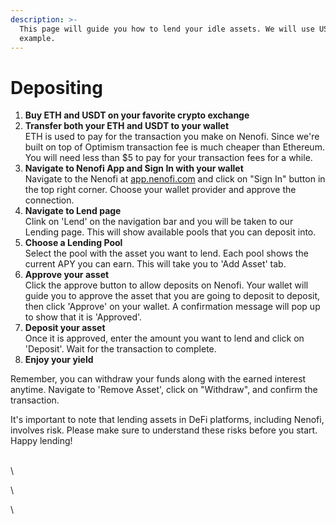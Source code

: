 ```yaml
---
description: >-
  This page will guide you how to lend your idle assets. We will use USDT as an
  example.
---
```


# Depositing

1. **Buy ETH and USDT on your favorite crypto exchange**
2. **Transfer both your ETH and USDT to your wallet**\
   ETH is used to pay for the transaction you make on Nenofi. Since we're built on top of Optimism transaction fee is much cheaper than Ethereum. You will need less than $5 to pay for your transaction fees for a while.
3. **Navigate to Nenofi App and Sign In with your wallet**\
   Navigate to the Nenofi at [app.nenofi.com](https://www.app.nenofi.com) and click on "Sign In" button in the top right corner. Choose your wallet provider and approve the connection.
4. **Navigate to Lend page**\
   Clink on 'Lend' on the navigation bar and you will be taken to our Lending page. This will show available pools that you can deposit into.
5. **Choose a Lending Pool**\
   Select the pool with the asset you want to lend. Each pool shows the current APY you can earn. This will take you to 'Add Asset' tab.
6. &#x20;**Approve your asset**\
   Click the approve button to allow deposits on Nenofi. Your wallet will guide you to approve the asset that you are going to deposit to deposit, then click 'Approve' on your wallet. A confirmation message will pop up to show that it is 'Approved'.&#x20;
7. **Deposit your asset**\
   Once it is approved, enter the amount you want to lend and click on 'Deposit'. Wait for the transaction to complete.
8. **Enjoy your yield**

Remember, you can withdraw your funds along with the earned interest anytime. Navigate to 'Remove Asset', click on "Withdraw", and confirm the transaction.

It's important to note that lending assets in DeFi platforms, including Nenofi, involves risk. Please make sure to understand these risks before you start. Happy lending!

\
\


\


&#x20;



\
